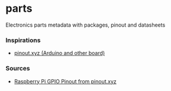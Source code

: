 # parts
Electronics parts metadata with packages, pinout and datasheets


### Inspirations

* [pinout.xyz (Arduino and other board)](https://pinout.xyz/)

### Sources

* [Raspberry Pi GPIO Pinout from pinout.xyz](https://github.com/pinout-xyz/Pinout.xyz/blob/master/src/en/template/pinout.yaml)
